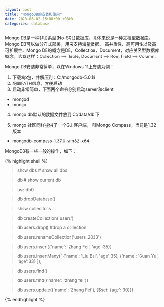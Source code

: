 ```yaml
---
layout: post
title: "MongoDB的安装和使用"
date: 2023-06-02 15:08:00 +0800
categories: database
--- 
```


Mongo DB是一种非关系型(No-SQL)数据库，具体来说是一种文档型数据库。Mongo DB可以做分布式部署，用来支持海量数据、 高并发性、高可用性以及高可扩展性。Mongo DB的概念是DB，Collection，Document，对应关系型数据库概念，大概这样：Collection --> Table, Document --> Row, Field --> Column. 

Mongo DB安装非常简单，以在Windows 11上安装为例：
1. 下载zip包，并解压到：C:/mongodb-5.0.18
2. 配置PATH信息，方便启动
3. 启动非常简单，下面两个命令分别启动server和client
  - mongod
  - mongo
4. mongo db默认的数据文件放到 C:/data/db 下

5. mongo 社区同样提供了一个GUI客户端， 叫Mongo Compass，当前是1.32版本
  - mongodb-compass-1.37.0-win32-x64

MongoDB有一些一般的操作，如下：

{% highlight shell %}
> show dbs  # show all dbs

> db        # show current db

> use db0

> db.dropDatabase()

> show collecitons

> db.createCollection('users')	

> db.users.drop()   #drop a collection

> db.users.renameCollection('users_2023')

> db.users.insert({'name': 'Zhang Fei', 'age':35})

> db.users.insertMany([
  {'name': 'Liu Bei', 'age':35},
  {'name': 'Guan Yu', 'age':33}
  ]);

> db.users.find()

> db.users.find({'name': 'zhang fei'})

> db.users.update({'name': 'Zhang Fei'}, {$set: {age': 30}})

{% endhighlight %}

 
